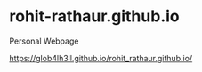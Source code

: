 # rohit-rathaur.github.io
 Personal Webpage

   https://glob4lh3ll.github.io/rohit_rathaur.github.io/
